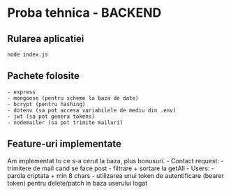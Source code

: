 # Proba tehnica - BACKEND

## Rularea aplicatiei

    node index.js

## Pachete folosite

    - express
    - mongoose (pentru scheme la baza de date)
    - bcrypt (pentru hashing)
    - dotenv (sa pot accesa variabilele de mediu din .env)
    - jwt (sa pot genera tokens)
    - nodemailer (sa pot trimite mailuri)

## Feature-uri implementate

Am implementat to ce s-a cerut la baza, plus bonusuri.
    - Contact request:
        - trimitere de mail cand se face post
        - filtrare + sortare la getAll
    - Users:
        - parola criptata + min 8 chars
        - utilizarea unui token de autentificare (bearer token) pentru delete/patch in baza userului logat